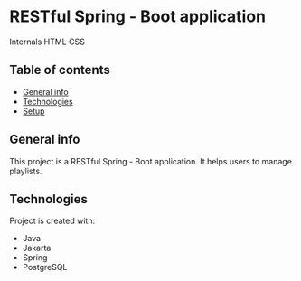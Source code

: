 # RESTful Spring - Boot application
Internals HTML CSS

## Table of contents
* [General info](#general-info)
* [Technologies](#technologies)
* [Setup](#setup)

## General info
This project is a RESTful Spring - Boot application. It helps users to manage playlists.
	
## Technologies
Project is created with:
* Java
* Jakarta
* Spring
* PostgreSQL

